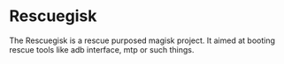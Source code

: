 # Rescuegisk
The Rescuegisk is a rescue purposed magisk project. It aimed at booting rescue tools like adb interface, mtp or such things.
